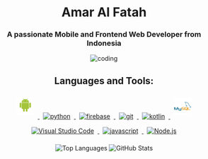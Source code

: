<h1 align="center">Amar Al Fatah</h1>
<h3 align="center">A passionate Mobile and Frontend Web Developer from Indonesia</h3>

<p align="center">
  <img src="https://media.tenor.com/0Dns0WCL0O4AAAAC/cyber.gif" alt="coding" width="500" height="300">
</p>

<h2 align="center">Languages and Tools:</h2>

<p align="center">
  <a href="https://developer.android.com" target="_blank" rel="noreferrer">
    <img src="https://raw.githubusercontent.com/devicons/devicon/master/icons/android/android-original-wordmark.svg" alt="android" height="40" style="margin: 8px;" />
  </a>
  <a href="https://www.python.org/" target="_blank" rel="noreferrer">
    <img src="https://www.svgrepo.com/show/354238/python.svg" alt="python" height="40" style="margin: 8px;" />
  </a>
  <a href="https://firebase.google.com/" target="_blank" rel="noreferrer">
    <img src="https://www.vectorlogo.zone/logos/firebase/firebase-icon.svg" alt="firebase" height="40" style="margin: 8px;" />
  </a>
  <a href="https://git-scm.com/" target="_blank" rel="noreferrer">
    <img src="https://www.vectorlogo.zone/logos/git-scm/git-scm-icon.svg" alt="git" height="40" style="margin: 8px;" />
  </a>
  <a href="https://kotlinlang.org" target="_blank" rel="noreferrer">
    <img src="https://www.vectorlogo.zone/logos/kotlinlang/kotlinlang-icon.svg" alt="kotlin" height="40" style="margin: 8px;" />
  </a>
  <a href="https://www.mysql.com/" target="_blank" rel="noreferrer">
    <img src="https://raw.githubusercontent.com/devicons/devicon/master/icons/mysql/mysql-original-wordmark.svg" alt="mysql" height="40" style="margin: 8px;" />
  </a>
  <a href="https://code.visualstudio.com" target="_blank" rel="noreferrer">
    <img src="https://www.svgrepo.com/show/452129/vs-code.svg" alt="Visual Studio Code" height="40" style="margin: 8px;" />
  </a>
  <a href="https://www.javascript.com" target="_blank" rel="noreferrer">
    <img src="https://upload.wikimedia.org/wikipedia/commons/thumb/6/6a/JavaScript-logo.png/768px-JavaScript-logo.png" alt="javascript" height="40" style="margin: 8px;" />
  </a>
  <a href="https://nodejs.org/en" target="_blank" rel="noreferrer">
    <img src="https://seeklogo.com/images/N/nodejs-logo-FBE122E377-seeklogo.com.png" alt="Node.js" height="40" style="margin: 8px;" />
  </a>
</p>

<p align="center">
  <img src="https://github-readme-stats.vercel.app/api/top-langs?username=amaralfatah&show_icons=true&locale=en&layout=compact&theme=radical" alt="Top Languages" />
  <img src="https://github-readme-stats.vercel.app/api?username=amaralfatah&show_icons=true&theme=radical" alt="GitHub Stats" />
</p>
